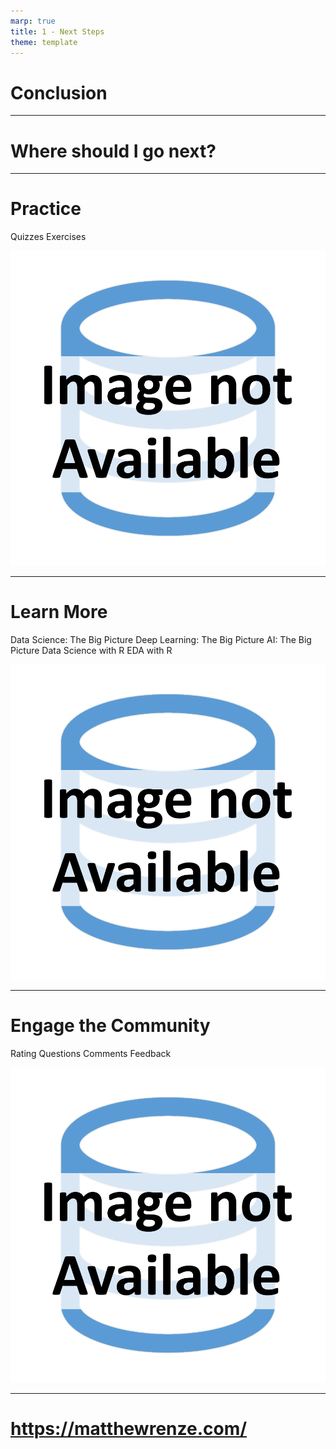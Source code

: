 ```yaml
---
marp: true
title: 1 - Next Steps
theme: template
---
```


<!-- _class: title-slide -->

# Conclusion

<!--
Welcome to the final module of this introductory course on data for data science.

I'm Matthew Renze, data science consultant, author and public speaker.

Now let's wrap things up for this course, so we can get started on our next course, and begin applying this knowledge in the real world.
-->

---

<!-- _class: title-only -->

# Where should I go next?

<!--
You might be wondering:

Where should I go next?

What should I do to apply what I just learned?

And where should I go if I have questions or feedback?
-->

---

<!-- _class: title-two-content-left-center -->

# Practice

Quizzes
Exercises

![image An icon of a check-list with check marks beside each line item and a pencil sitting beside the check-list, in a minimalistic style](images/placeholder.png)

<!--
First, I recommend that you practice to reinforce the information that you've learned.

So please complete all of the quiz questions,

and practice exercises for this course before you move on.

After years of research, and my own personal experience, we know that humans don't effectively learn new information unless they practice using it.

In fact, we forget about half of the information we've been taught within a hour of learning it and 75% within a few days.

However, if we practice, it reinforces the information and helps solidify it in our long-term memory.

This is the most effective way to maximize your learning and the value you derive from this course.
-->

---

<!-- _class: title-two-content-left-center -->

# Learn More

Data Science: The Big Picture
Deep Learning: The Big Picture
AI: The Big Picture
Data Science with R
EDA with R



![image An icon of a laboratory flask with the binary characters "0101" and "0010" superimposed on top of the flask and stacked one on top of the other, in a minimalistic style](images/placeholder.png)

<!--
Next, if you're interested in learning more, I recommend taking the remaining courses in this series on data science.

This series contains all of the knowledge you will need to get started on your data-science journey.

There's plenty more to learn, so be sure to get started right away!
-->

---

<!-- _class: title-two-content-left-center -->

# Engage the Community

Rating
Questions
Comments
Feedback

![image An icon of a message bubble with three lines representing text inside of the bubble, in a minimalist style](images/placeholder.png)


<!--
Finally, I encourage you to engage with me and others in this online learning community.

So please be sure to:

rate this course,

Ask questions in the discussion board,

Leave comments to let me know what you found valuable and what could be improved,

and feel free to send me a message on social media if you'd like to provide me with feedback in public.
-->

---

<!-- _class: title-only -->

# https://matthewrenze.com/

<!-- 
All of my online courses and social media handles can be found on my website at the following URL. 
-->
